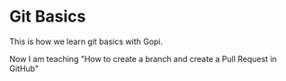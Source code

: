 # Git Basics

This is how we learn git basics with Gopi.

Now I am teaching "How to create a branch and create a Pull Request in GitHub"